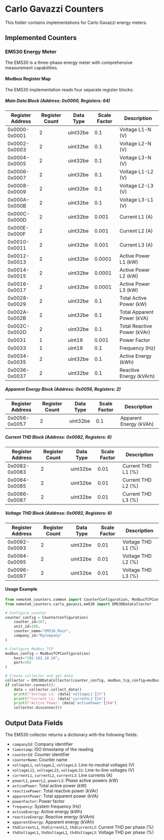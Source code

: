 # Carlo Gavazzi Counters

This folder contains implementations for Carlo Gavazzi energy meters.

## Implemented Counters

### EM530 Energy Meter

The EM530 is a three-phase energy meter with comprehensive measurement capabilities.

#### Modbus Register Map

The EM530 implementation reads four separate register blocks:

##### Main Data Block (Address: 0x0000, Registers: 64)

| Register Address | Register Count | Data Type | Scale Factor | Description |
|------------------|----------------|-----------|--------------|-------------|
| 0x0000-0x0001 | 2 | uint32be | 0.1 | Voltage L1-N (V) |
| 0x0002-0x0003 | 2 | uint32be | 0.1 | Voltage L2-N (V) |
| 0x0004-0x0005 | 2 | uint32be | 0.1 | Voltage L3-N (V) |
| 0x0006-0x0007 | 2 | uint32be | 0.1 | Voltage L1-L2 (V) |
| 0x0008-0x0009 | 2 | uint32be | 0.1 | Voltage L2-L3 (V) |
| 0x000A-0x000B | 2 | uint32be | 0.1 | Voltage L3-L1 (V) |
| 0x000C-0x000D | 2 | uint32be | 0.001 | Current L1 (A) |
| 0x000E-0x000F | 2 | uint32be | 0.001 | Current L2 (A) |
| 0x0010-0x0011 | 2 | uint32be | 0.001 | Current L3 (A) |
| 0x0012-0x0013 | 2 | uint32be | 0.0001 | Active Power L1 (kW) |
| 0x0014-0x0015 | 2 | uint32be | 0.0001 | Active Power L2 (kW) |
| 0x0016-0x0017 | 2 | uint32be | 0.0001 | Active Power L3 (kW) |
| 0x0028-0x0029 | 2 | uint32be | 0.1 | Total Active Power (kW) |
| 0x002A-0x002B | 2 | uint32be | 0.1 | Total Apparent Power (kVA) |
| 0x002C-0x002D | 2 | uint32be | 0.1 | Total Reactive Power (kVAr) |
| 0x0031 | 1 | uint16 | 0.001 | Power Factor |
| 0x0033 | 1 | uint16 | 0.1 | Frequency (Hz) |
| 0x0034-0x0035 | 2 | uint32be | 0.1 | Active Energy (kWh) |
| 0x0036-0x0037 | 2 | uint32be | 0.1 | Reactive Energy (kVArh) |

##### Apparent Energy Block (Address: 0x0056, Registers: 2)

| Register Address | Register Count | Data Type | Scale Factor | Description |
|------------------|----------------|-----------|--------------|-------------|
| 0x0056-0x0057 | 2 | uint32be | 0.1 | Apparent Energy (kVAh) |

##### Current THD Block (Address: 0x0082, Registers: 6)

| Register Address | Register Count | Data Type | Scale Factor | Description |
|------------------|----------------|-----------|--------------|-------------|
| 0x0082-0x0083 | 2 | uint32be | 0.01 | Current THD L1 (%) |
| 0x0084-0x0085 | 2 | uint32be | 0.01 | Current THD L2 (%) |
| 0x0086-0x0087 | 2 | uint32be | 0.01 | Current THD L3 (%) |

##### Voltage THD Block (Address: 0x0092, Registers: 6)

| Register Address | Register Count | Data Type | Scale Factor | Description |
|------------------|----------------|-----------|--------------|-------------|
| 0x0092-0x0093 | 2 | uint32be | 0.01 | Voltage THD L1 (%) |
| 0x0094-0x0095 | 2 | uint32be | 0.01 | Voltage THD L2 (%) |
| 0x0096-0x0097 | 2 | uint32be | 0.01 | Voltage THD L3 (%) |

#### Usage Example

```python
from nemotek_counters.common import CounterConfiguration, ModbusTCPConfiguration
from nemotek_counters.carlo_gavazzi.em530 import EM530DataCollector

# Configure counter
counter_config = CounterConfiguration(
    counter_id=167,
    unit_id=100,
    counter_name="EM530_Main",
    company_id="MyCompany"
)

# Configure Modbus TCP
modbus_config = ModbusTCPConfiguration(
    host="192.162.10.10",
    port=502
)

# Create collector and get data
collector = EM530DataCollector(counter_config, modbus_tcp_config=modbus_config)
if collector.connect():
    data = collector.collect_data()
    print(f"Voltage L1: {data['voltageL1']}V")
    print(f"Current L1: {data['currentL1']}A")
    print(f"Active Power: {data['activePower']}kW")
    collector.disconnect()
```

## Output Data Fields

The EM530 collector returns a dictionary with the following fields:

- `companyId`: Company identifier
- `timestamp`: ISO timestamp of the reading
- `counterId`: Counter identifier
- `counterName`: Counter name
- `voltageL1`, `voltageL2`, `voltageL3`: Line-to-neutral voltages (V)
- `voltageL12`, `voltageL23`, `voltageL31`: Line-to-line voltages (V)
- `currentL1`, `currentL2`, `currentL3`: Line currents (A)
- `powerL1`, `powerL2`, `powerL3`: Phase active powers (kW)
- `activePower`: Total active power (kW)
- `reactivePower`: Total reactive power (kVAr)
- `apparentPower`: Total apparent power (kVA)
- `powerFactor`: Power factor
- `frequency`: System frequency (Hz)
- `activeEnergy`: Active energy (kWh)
- `reactiveEnergy`: Reactive energy (kVArh)
- `apparentEnergy`: Apparent energy (kVAh)
- `thdCurrentL1`, `thdCurrentL2`, `thdCurrentL3`: Current THD per phase (%)
- `thdVoltageL1`, `thdVoltageL2`, `thdVoltageL3`: Voltage THD per phase (%)